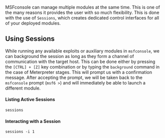 MSFconsole can manage multiple modules at the same time. This is one of the many reasons it provides the user with so much flexibility. This is done with the use of `Sessions`, which creates dedicated control interfaces for all of your deployed modules.
## Using Sessions

While running any available exploits or auxiliary modules in `msfconsole`, we can background the session as long as they form a channel of communication with the target host. This can be done either by pressing the `[CTRL] + [Z]` key combination or by typing the `background` command in the case of Meterpreter stages. This will prompt us with a confirmation message. After accepting the prompt, we will be taken back to the `msfconsole` prompt (`msf6 >`) and will immediately be able to launch a different module.

#### Listing Active Sessions

```shell-session
sessions
```

#### Interacting with a Session

```shell-session
sessions -i 1
```



















